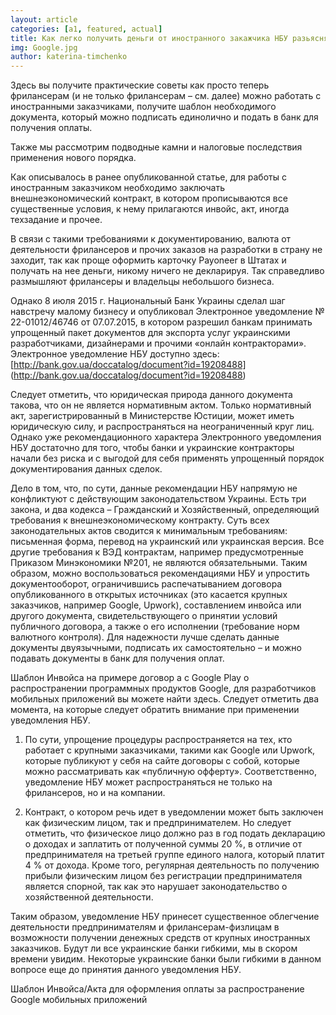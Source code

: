 ```yaml
---
layout: article
categories: [a1, featured, actual]
title: Как легко получить деньги от иностранного закажчика НБУ разьясняет
img: Google.jpg
author: katerina-timchenko
---
```


Здесь вы получите практические советы как просто теперь фрилансерам (и не только фрилансерам – см. далее) можно работать с 
иностранными заказчиками, получите шаблон необходимого документа, который можно подписать единолично и подать в банк для 
получения оплаты.

Также мы рассмотрим подводные камни и налоговые последствия применения нового порядка.

Как описывалось в ранее опубликованной статье, для работы с иностранным заказчиком необходимо заключать внешнеэкономический 
контракт, в котором прописываются все существенные условия, к нему прилагаются инвойс, акт, иногда техзадание и прочее.

В связи с такими требованиями к документированию, валюта от деятельности фрилансеров и прочих заказов на разработки в страну не 
заходит, так как проще оформить карточку Payoneer в Штатах и получать на нее деньги, никому ничего не декларируя. Так 
справедливо размышляют фрилансеры и владельцы небольшого бизнеса.

Однако 8 июля 2015 г. Национальный Банк Украины сделал шаг навстречу малому бизнесу и опубликовал Электронное уведомление
№ 22-01012/46746 от 07.07.2015, в котором разрешил банкам принимать упрощенный пакет документов для экспорта услуг украинскими разработчиками, дизайнерами и прочими «онлайн контракторами». Электронное уведомление НБУ доступно здесь:
[http://bank.gov.ua/doccatalog/document?id=19208488] (http://bank.gov.ua/doccatalog/document?id=19208488)

Следует отметить, что юридическая природа данного документа такова, что он не является нормативным актом. Только нормативный 
акт, зарегистрированный в Министерстве Юстиции, может иметь юридическую силу, и распространяться на неограниченный круг лиц. 
Однако уже рекомендационного характера Электронного уведомления НБУ достаточно для того, чтобы банки и украинские контракторы
начали без риска и с выгодой для себя применять упрощенный порядок документирования данных сделок.

Дело в том, что, по сути, данные рекомендации НБУ напрямую не конфликтуют с действующим законодательством Украины. Есть три
закона, и два кодекса – Гражданский и Хозяйственный, определяющий требования к внешнеэкономическому контракту. Суть всех 
законодательных актов сводится к минимальным требованиям: письменная форма, перевод на украинский или украинская версия. 
Все другие требования к ВЭД контрактам, например предусмотренные Приказом Минэкономики №201, не являются обязательными. 
Таким образом, можно воспользоваться рекомендациями НБУ и упростить документооборот, ограничившись распечатыванием договора
опубликованного в открытых источниках (это касается крупных заказчиков, например Google, Upwork), составлением инвойса или 
другого документа, свидетельствующего о принятии условий публичного договора, а также о его исполнении (требование норм 
валютного контроля). Для надежности лучше сделать данные документы двуязычными, подписать их самостоятельно – и можно подавать
документы в банк для получения оплат.

Шаблон Инвойса на примере договор
а с Google Play о распространении программных продуктов Google, для разработчиков мобильных 
приложений вы можете найти здесь.
Следует отметить два момента, на которые следует обратить внимание при применении уведомления НБУ.

1.	По сути, упрощение процедуры распространяется на тех, кто работает с крупными заказчиками, такими как Google или Upwork, 
которые публикуют у себя на сайте договоры с собой, которые можно рассматривать как «публичную офферту». Соответственно, 
уведомление НБУ может распространяться не только на фрилансеров, но и на компании.

2.	Контракт, о котором речь идет в уведомлении может быть заключен как физическим лицом, так и предпринимателем. Но следует 
отметить, что физическое лицо должно раз в год подать декларацию о доходах и заплатить от полученной суммы 20 %, в отличие от
предпринимателя на третьей группе единого налога, который платит 4 % от дохода. Кроме того, регулярная деятельность по
получению прибыли физическим лицом без регистрации предпринимателя является спорной, так как это нарушает законодательство о
хозяйственной деятельности.

Таким образом, уведомление НБУ принесет существенное облегчение деятельности предпринимателям и фрилансерам-физлицам в
возможности получении денежных средств от крупных иностранных заказчиков. Будут ли все украинские банки гибкими, мы в скором
времени увидим. Некоторые украинские банки были гибкими в данном вопросе еще до принятия данного уведомления НБУ.

Шаблон Инвойса/Акта для оформления оплаты за распространение Google мобильных приложений  
